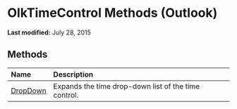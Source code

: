 
# OlkTimeControl Methods (Outlook)

 **Last modified:** July 28, 2015


## Methods



|**Name**|**Description**|
|:-----|:-----|
| [DropDown](88a5aeb6-31d7-83d3-ca4c-f4efbda7ac90.md)|Expands the time drop-down list of the time control.|

